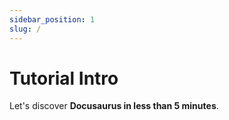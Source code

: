 ```yaml
---
sidebar_position: 1
slug: /
---
```


# Tutorial Intro

Let's discover **Docusaurus in less than 5 minutes**.

